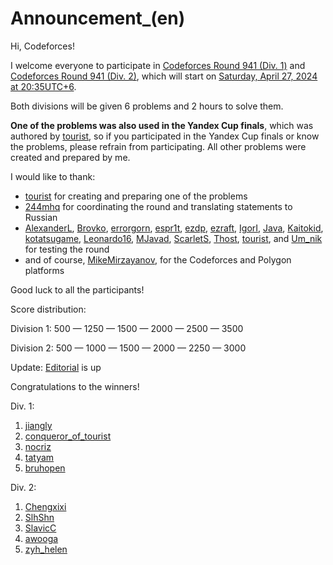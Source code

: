 # Announcement_(en)

Hi, Codeforces!

I welcome everyone to participate in [Codeforces Round 941 (Div. 1)](https://codeforces.com/contest/1965 "Codeforces Round 941 (Div. 1)") and [Codeforces Round 941 (Div. 2)](https://codeforces.com/contest/1966 "Codeforces Round 941 (Div. 2)"), which will start on [Saturday, April 27, 2024 at 20:35UTC+6](https://codeforces.com/https://www.timeanddate.com/worldclock/fixedtime.html?day=27&month=4&year=2024&hour=17&min=35&sec=0&p1=166).

Both divisions will be given 6 problems and 2 hours to solve them.

**One of the problems was also used in the Yandex Cup finals**, which was authored by [tourist](https://codeforces.com/profile/tourist "Legendary Grandmaster tourist"), so if you participated in the Yandex Cup finals or know the problems, please refrain from participating. All other problems were created and prepared by me.

I would like to thank:

 * [tourist](https://codeforces.com/profile/tourist "Legendary Grandmaster tourist") for creating and preparing one of the problems
* [244mhq](https://codeforces.com/profile/244mhq "Legendary Grandmaster 244mhq") for coordinating the round and translating statements to Russian
* [AlexanderL](https://codeforces.com/profile/AlexanderL "Candidate Master AlexanderL"), [Brovko](https://codeforces.com/profile/Brovko "International Grandmaster Brovko"), [errorgorn](https://codeforces.com/profile/errorgorn "International Grandmaster errorgorn"), [espr1t](https://codeforces.com/profile/espr1t "Candidate Master espr1t"), [ezdp](https://codeforces.com/profile/ezdp "Expert ezdp"), [ezraft](https://codeforces.com/profile/ezraft "Candidate Master ezraft"), [IgorI](https://codeforces.com/profile/IgorI "Grandmaster IgorI"), [Java](https://codeforces.com/profile/Java "Master Java"), [Kaitokid](https://codeforces.com/profile/Kaitokid "Grandmaster Kaitokid"), [kotatsugame](https://codeforces.com/profile/kotatsugame "International Grandmaster kotatsugame"), [Leonardo16](https://codeforces.com/profile/Leonardo16 "Candidate Master Leonardo16"), [MJavad](https://codeforces.com/profile/MJavad "Specialist MJavad"), [ScarletS](https://codeforces.com/profile/ScarletS "Expert ScarletS"), [Thost](https://codeforces.com/profile/Thost "Expert Thost"), [tourist](https://codeforces.com/profile/tourist "Legendary Grandmaster tourist"), and [Um_nik](https://codeforces.com/profile/Um_nik "Legendary Grandmaster Um_nik") for testing the round
* and of course, [MikeMirzayanov](https://codeforces.com/profile/MikeMirzayanov "Headquarters, MikeMirzayanov"), for the Codeforces and Polygon platforms

Good luck to all the participants!

Score distribution:

Division 1: 500 — 1250 — 1500 — 2000 — 2500 — 3500

Division 2: 500 — 1000 — 1500 — 2000 — 2250 — 3000

Update: [Editorial](Tutorial_(en).md) is up

Congratulations to the winners!

Div. 1:

 1. [jiangly](https://codeforces.com/profile/jiangly "Legendary Grandmaster jiangly")
2. [conqueror_of_tourist](https://codeforces.com/profile/conqueror_of_tourist "Legendary Grandmaster conqueror_of_tourist")
3. [nocriz](https://codeforces.com/profile/nocriz "International Grandmaster nocriz")
4. [tatyam](https://codeforces.com/profile/tatyam "International Grandmaster tatyam")
5. [bruhopen](https://codeforces.com/profile/bruhopen "International Grandmaster bruhopen")

Div. 2:

 1. [Chengxixi](https://codeforces.com/profile/Chengxixi "Expert Chengxixi")
2. [SlhShn](https://codeforces.com/profile/SlhShn "Expert SlhShn")
3. [SlavicC](https://codeforces.com/profile/SlavicC "Specialist SlavicC")
4. [awooga](https://codeforces.com/profile/awooga "Expert awooga")
5. [zyh_helen](https://codeforces.com/profile/zyh_helen "Expert zyh_helen")
